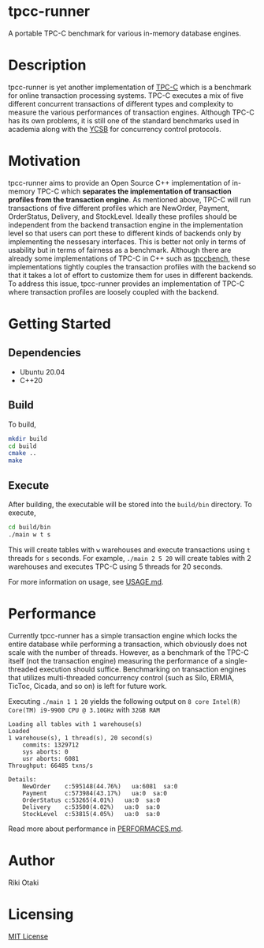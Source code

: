 # tpcc-runner

A portable TPC-C benchmark for various in-memory database engines. 

# Description

tpcc-runner is yet another implementation of [TPC-C](http://www.tpc.org/tpcc/) which is a benchmark for online transaction processing systems.
TPC-C executes a mix of five different concurrent transactions of different types and complexity to measure the various performances of transaction engines.
Although TPC-C has its own problems, it is still one of the standard benchmarks used in academia along with the [YCSB](https://github.com/brianfrankcooper/YCSB) for concurrency control protocols.

# Motivation

tpcc-runner aims to provide an Open Source C++ implementation of in-memory TPC-C which __separates the implementation of transaction profiles from the transaction engine__.
As mentioned above, TPC-C will run transactions of five different profiles which are NewOrder, Payment, OrderStatus, Delivery, and StockLevel. 
Ideally these profiles should be independent from the backend transaction engine in the implementation level so that users can port these to different kinds of backends only by implementing the nessesary interfaces.
This is better not only in terms of usability but in terms of fairness as a benchmark.
Although there are already some implementations of TPC-C in C++ such as [tpccbench](https://github.com/evanj/tpccbench), these implementations tightly couples the transaction profiles with the backend so that it takes a lot of effort to customize them for uses in different backends.
To address this issue, tpcc-runner provides an implementation of TPC-C where transaction profiles are loosely coupled with the backend.

# Getting Started

## Dependencies
- Ubuntu 20.04
- C++20

## Build
To build, 

```sh
mkdir build
cd build
cmake ..
make
```

## Execute
After building, the executable will be stored into the `build/bin` directory.
To execute, 

```sh
cd build/bin
./main w t s
```

This will create tables with `w` warehouses and execute transactions using `t` threads for `s` seconds. For example, `./main 2 5 20` will create tables with 2 warehouses and executes TPC-C using 5 threads for 20 seconds.

For more information on usage, see [USAGE.md](USAGE.md).

# Performance

Currently tpcc-runner has a simple transaction engine which locks the entire database while performing a transaction, which obviously does not scale with the number of threads. However, as a benchmark of the TPC-C itself (not the transaction engine) measuring the performance of a single-threaded execution should suffice.
Benchmarking on transaction engines that utilizes multi-threaded concurrency control (such as Silo, ERMIA, TicToc, Cicada, and so on) is left for future work. 

Executing `./main 1 1 20` yields the following output on `8 core Intel(R) Core(TM) i9-9900 CPU @ 3.10GHz` with `32GB RAM`

```
Loading all tables with 1 warehouse(s)
Loaded
1 warehouse(s), 1 thread(s), 20 second(s)
    commits: 1329712
    sys aborts: 0
    usr aborts: 6081
Throughput: 66485 txns/s

Details:
    NewOrder    c:595148(44.76%)   ua:6081  sa:0
    Payment     c:573984(43.17%)   ua:0  sa:0
    OrderStatus c:53265(4.01%)   ua:0  sa:0
    Delivery    c:53500(4.02%)   ua:0  sa:0
    StockLevel  c:53815(4.05%)   ua:0  sa:0
```

Read more about performance in [PERFORMACES.md](PERFORMANCES.md).

# Author

Riki Otaki

# Licensing

[MIT License](https://github.com/wattlebirdaz/tpcc-runner/blob/master/LICENSE)